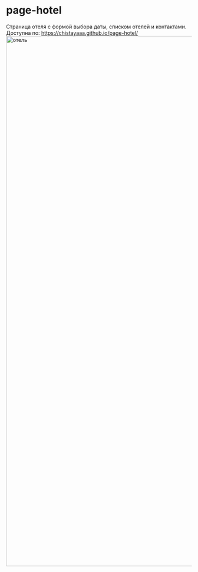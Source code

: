# page-hotel

Страница отеля с формой выбора даты, списком отелей и контактами. Доступна по: https://chistayaaa.github.io/page-hotel/ 
<img width="1437" alt="отель" src="https://user-images.githubusercontent.com/102303935/191978289-c0ba16f1-7b99-433c-981d-3c0e8fef57b9.png">
